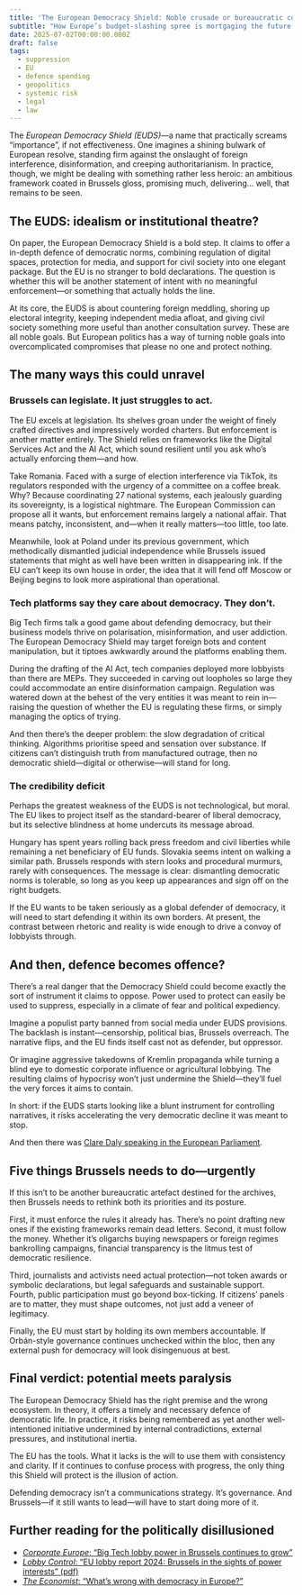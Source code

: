 ```yaml
---
title: 'The European Democracy Shield: Noble crusade or bureaucratic cosplay?'
subtitle: "How Europe’s budget-slashing spree is mortgaging the future for short-term optics."
date: 2025-07-02T00:00:00.000Z
draft: false
tags:
  - suppression
  - EU
  - defence spending
  - geopolitics
  - systemic risk
  - legal
  - law
---
```


The *European Democracy Shield (EUDS)*—a name that practically screams “importance”, if not effectiveness. One imagines a shining bulwark of European resolve, standing firm against the onslaught of foreign interference, disinformation, and creeping authoritarianism. In practice, though, we might be dealing with something rather less heroic: an ambitious framework coated in Brussels gloss, promising much, delivering... well, that remains to be seen.

## The EUDS: idealism or institutional theatre?

On paper, the European Democracy Shield is a bold step. It claims to offer a in-depth defence of democratic norms, combining regulation of digital spaces, protection for media, and support for civil society into one elegant package. But the EU is no stranger to bold declarations. The question is whether this will be another statement of intent with no meaningful enforcement—or something that actually holds the line.

At its core, the EUDS is about countering foreign meddling, shoring up electoral integrity, keeping independent media afloat, and giving civil society something more useful than another consultation survey. These are all noble goals. But European politics has a way of turning noble goals into overcomplicated compromises that please no one and protect nothing.

## The many ways this could unravel

### Brussels can legislate. It just struggles to act.

The EU excels at legislation. Its shelves groan under the weight of finely crafted directives and impressively worded charters. But enforcement is another matter entirely. The Shield relies on frameworks like the Digital Services Act and the AI Act, which sound resilient until you ask who’s actually enforcing them—and how.

Take Romania. Faced with a surge of election interference via TikTok, its regulators responded with the urgency of a committee on a coffee break. Why? Because coordinating 27 national systems, each jealously guarding its sovereignty, is a logistical nightmare. The European Commission can propose all it wants, but enforcement remains largely a national affair. That means patchy, inconsistent, and—when it really matters—too little, too late.

Meanwhile, look at Poland under its previous government, which methodically dismantled judicial independence while Brussels issued statements that might as well have been written in disappearing ink. If the EU can’t keep its own house in order, the idea that it will fend off Moscow or Beijing begins to look more aspirational than operational.

### Tech platforms say they care about democracy. They don’t.

Big Tech firms talk a good game about defending democracy, but their business models thrive on polarisation, misinformation, and user addiction. The European Democracy Shield may target foreign bots and content manipulation, but it tiptoes awkwardly around the platforms enabling them.

During the drafting of the AI Act, tech companies deployed more lobbyists than there are MEPs. They succeeded in carving out loopholes so large they could accommodate an entire disinformation campaign. Regulation was watered down at the behest of the very entities it was meant to rein in—raising the question of whether the EU is regulating these firms, or simply managing the optics of trying.

And then there’s the deeper problem: the slow degradation of critical thinking. Algorithms prioritise speed and sensation over substance. If citizens can’t distinguish truth from manufactured outrage, then no democratic shield—digital or otherwise—will stand for long.

### The credibility deficit

Perhaps the greatest weakness of the EUDS is not technological, but moral. The EU likes to project itself as the standard-bearer of liberal democracy, but its selective blindness at home undercuts its message abroad.

Hungary has spent years rolling back press freedom and civil liberties while remaining a net beneficiary of EU funds. Slovakia seems intent on walking a similar path. Brussels responds with stern looks and procedural murmurs, rarely with consequences. The message is clear: dismantling democratic norms is tolerable, so long as you keep up appearances and sign off on the right budgets.

If the EU wants to be taken seriously as a global defender of democracy, it will need to start defending it within its own borders. At present, the contrast between rhetoric and reality is wide enough to drive a convoy of lobbyists through.

## And then, defence becomes offence?

There’s a real danger that the Democracy Shield could become exactly the sort of instrument it claims to oppose. Power used to protect can easily be used to suppress, especially in a climate of fear and political expediency.

Imagine a populist party banned from social media under EUDS provisions. The backlash is instant—censorship, political bias, Brussels overreach. The narrative flips, and the EU finds itself cast not as defender, but oppressor.

Or imagine aggressive takedowns of Kremlin propaganda while turning a blind eye to domestic corporate influence or agricultural lobbying. The resulting claims of hypocrisy won’t just undermine the Shield—they’ll fuel the very forces it aims to contain.

In short: if the EUDS starts looking like a blunt instrument for controlling narratives, it risks accelerating the very democratic decline it was meant to stop.

And then there was [Clare Daly speaking in the European Parliament](https://www.youtube.com/watch?v=cyrVXuQRgRs).

## Five things Brussels needs to do—urgently

If this isn’t to be another bureaucratic artefact destined for the archives, then Brussels needs to rethink both its priorities and its posture.

First, it must enforce the rules it already has. There’s no point drafting new ones if the existing frameworks remain 
dead letters. Second, it must follow the money. Whether it’s oligarchs buying newspapers or foreign regimes 
bankrolling campaigns, financial transparency is the litmus test of democratic resilience.

Third, journalists and activists need actual protection—not token awards or symbolic declarations, but legal 
safeguards and sustainable support. Fourth, public participation must go beyond box-ticking. If citizens’ panels 
are to matter, they must shape outcomes, not just add a veneer of legitimacy.

Finally, the EU must start by holding its own members accountable. If Orbán-style governance continues unchecked 
within the bloc, then any external push for democracy will look disingenuous at best.

## Final verdict: potential meets paralysis

The European Democracy Shield has the right premise and the wrong ecosystem. In theory, it offers a timely and 
necessary defence of democratic life. In practice, it risks being remembered as yet another well-intentioned 
initiative undermined by internal contradictions, external pressures, and institutional inertia.

The EU has the tools. What it lacks is the will to use them with consistency and clarity. If it continues to confuse 
process with progress, the only thing this Shield will protect is the illusion of action.

Defending democracy isn’t a communications strategy. It’s governance. And Brussels—if it still wants to 
lead—will have to start doing more of it.

## Further reading for the politically disillusioned 

* [*Corporate Europe*: “Big Tech lobby power in Brussels continues to grow”](https://corporateeurope.org/en/2023/09/big-tech-lobby-power-brussels-continues-grow)
* [*Lobby Control*: “EU lobby report 2024: Brussels in the sights of power interests” (pdf)](https://www.lobbycontrol.de/wp-content/uploads/EU-Lobbyreport-2024-summary-LobbyControl.pdf)
* [*The Economist*: “What’s wrong with democracy in Europe?”](https://www.economist.com/graphic-detail/2025/04/24/whats-wrong-with-democracy-in-europe)
